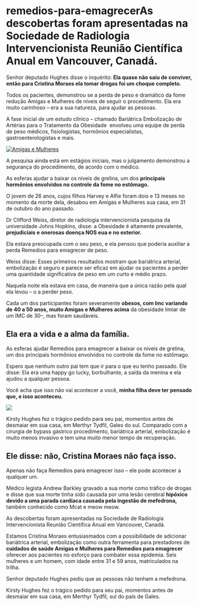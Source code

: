 # remedios-para-emagrecerAs descobertas foram apresentadas na Sociedade de Radiologia Intervencionista Reunião Científica Anual em Vancouver, Canadá.

Senhor deputado Hughes disse o inquérito: **Ela quase não saiu de conviver, então para Cristina Moraes ela tomar drogas foi um choque completo.**

Todos os pacientes, demonstrou se a perda de peso e dramático da fome redução Amigas e Mulheres de níveis de seguir o procedimento. Ela era muito carinhoso – era a sua natureza, para ajudar as pessoas.

A fase inicial de um estudo clínico – chamado Bariátrica Embolização de Artérias para o Tratamento da Obesidade  envolveu uma equipe de perda de peso médicos, fisiologistas, hormônios especialistas, gastroenterologistas e mais.

[![Amigas e Mulheres](http://www.saudedicas.com.br/wp-content/uploads/2015/03/remedios-para-emagrecer-riscos-e-precaucoes1.jpg)](http://amigasemulheres.com.br/guia-remedios-para-emagrecer)

A pesquisa ainda está em estágios iniciais, mas o julgamento demonstrou a segurança do procedimento, de acordo com o médico.

As esferas ajudar a baixar os níveis de grelina, um dos **principais hormônios envolvidos no controle da fome no estômago.**

O jovem de 26 anos, cujos filhos Harvey e Alfie foram dois e 13 meses no momento da morte dela, desabou em Amigas e Mulheres sua casa, em 31 de outubro do ano passado.

Dr Clifford Weiss, diretor de radiologia intervencionista pesquisa da universidade Johns Hopkins, disse: a Obesidade é altamente prevalente, **prejudiciais e onerosas doença NOS eua e no exterior.**

Ela estava preocupada com o seu peso, e ela pensou que poderia auxiliar a perda Remedios para emagrecer de peso.

Weiss disse: Esses primeiros resultados mostram que bariátrica arterial, embolização é seguro e parece ser eficaz em ajudar os pacientes a perder uma quantidade significativa de peso em um curto e médio prazo.

Naquela noite ela estava em casa, de maneira que a única razão pela qual ela levou – o a perder peso.

Cada um dos participantes foram severamente **obesos, com Imc variando de 40 a 50 anos, muito Amigas e Mulheres acima** da obesidade limiar de um IMC de 30–, mas foram saudáveis.

## Ela era a vida e a alma da família.

As esferas ajudar Remedios para emagrecer a baixar os níveis de grelina, um dos principais hormônios envolvidos no controle da fome no estômago.

Espero que nenhum outro pai tem que ir para o que eu tenho passado. Ele disse: Ela era uma happy go lucky, borbulhante, a saída da menina e ela ajudou a qualquer pessoa.

Você acha que isso não vai acontecer a você, **minha filha deve ter pensado que, e isso aconteceu.**

![](http://emagreceremedios.com/wp-content/uploads/2014/12/emagrece-remedios.jpg)

Kirsty Hughes fez o trágico pedido para seu pai, momentos antes de desmaiar em sua casa, em Merthyr Tydfil, Gales do sul. Comparado com a cirurgia de bypass gástrico procedimento, bariátrica arterial, embolização é muito menos invasivo e tem uma muito menor tempo de recuperação.

## Ele disse: não, Cristina Moraes não faça isso.

Apenas não faça Remedios para emagrecer isso – ele pode acontecer a qualquer um.

Médico legista Andrew Barkley gravado a sua morte como tráfico de drogas e disse que sua morte tinha sido causada por uma lesão cerebral **hipóxico devido a uma parada cardíaca causada pela ingestão de mefedrona,** também conhecido como Mcat e meow meow.

As descobertas foram apresentadas na Sociedade de Radiologia Intervencionista Reunião Científica Anual em Vancouver, Canadá.

Estamos Cristina Moraes entusiasmados com a possibilidade de adicionar bariátrica arterial, embolização como outra ferramenta para prestadores de **cuidados de saúde Amigas e Mulheres para Remedios para emagrecer** oferecer aos pacientes no esforço para combater essa epidemia. Seis mulheres e um homem, com idade entre 31 e 59 anos, matriculados na trilha.

Senhor deputado Hughes pediu que as pessoas não tenham a mefedrona.

Kirsty Hughes fez o trágico pedido para seu pai, momentos antes de desmaiar em sua casa, em Merthyr Tydfil, sul do país de Gales.
